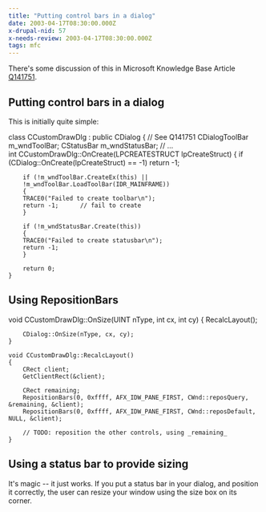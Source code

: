 ```yaml
---
title: "Putting control bars in a dialog"
date: 2003-04-17T08:30:00.000Z
x-drupal-nid: 57
x-needs-review: 2003-04-17T08:30:00.000Z
tags: mfc
---
```

There's some discussion of this in Microsoft Knowledge Base Article [Q141751](http://support.microsoft.com/default.aspx?scid=kb;en-us;141751).

## Putting control bars in a dialog

This is initially quite simple:

<div class="snippet">
    class CCustomDrawDlg : public CDialog
    {
        // See Q141751
        CDialogToolBar m_wndToolBar;
        CStatusBar m_wndStatusBar;
        // ...

</div>

<div class="snippet">
    int CCustomDrawDlg::OnCreate(LPCREATESTRUCT lpCreateStruct)
    {
        if (CDialog::OnCreate(lpCreateStruct) == -1)
    	return -1;

        if (!m_wndToolBar.CreateEx(this) ||
    	!m_wndToolBar.LoadToolBar(IDR_MAINFRAME))
        {
    	TRACE0("Failed to create toolbar\n");
    	return -1;      // fail to create
        }

        if (!m_wndStatusBar.Create(this))
        {
    	TRACE0("Failed to create statusbar\n");
    	return -1;
        }

        return 0;
    }

</div>

## Using RepositionBars

<div class="snippet">
    void CCustomDrawDlg::OnSize(UINT nType, int cx, int cy)
    {
        RecalcLayout();

        CDialog::OnSize(nType, cx, cy);
    }

    void CCustomDrawDlg::RecalcLayout()
    {
        CRect client;
        GetClientRect(&client);

        CRect remaining;
        RepositionBars(0, 0xffff, AFX_IDW_PANE_FIRST, CWnd::reposQuery, &remaining, &client);
        RepositionBars(0, 0xffff, AFX_IDW_PANE_FIRST, CWnd::reposDefault, NULL, &client);

        // TODO: reposition the other controls, using _remaining_
    }

</div>

## Using a status bar to provide sizing

It's magic -- it just works. If you put a status bar in your dialog, and position it correctly, the user can resize your window using the size box on its corner.
